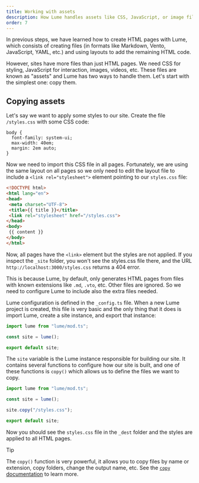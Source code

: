 ```yaml
---
title: Working with assets
description: How Lume handles assets like CSS, JavaScript, or image files.
order: 7
---
```


In previous steps, we have learned how to create HTML pages with Lume, which
consists of creating files (in formats like Markdown, Vento, JavaScript, YAML,
etc.) and using layouts to add the remaining HTML code.

However, sites have more files than just HTML pages. We need CSS for styling,
JavaScript for interaction, images, videos, etc. These files are known as
"assets" and Lume has two ways to handle them. Let's start with the simplest
one: copy them.

## Copying assets

Let's say we want to apply some styles to our site. Create the file
`/styles.css` with some CSS code:

<lume-code>

```css{title="styles.css"}
body {
  font-family: system-ui;
  max-width: 40em;
  margin: 2em auto;
}
```

</lume-code>

Now we need to import this CSS file in all pages. Fortunately, we are using the
same layout on all pages so we only need to edit the layout file to include a
`<link rel="stylesheet">` element pointing to our `styles.css` file:

<lume-code>

```html {title="_includes/layout.vto"}
<!DOCTYPE html>
<html lang="en">
<head>
 <meta charset="UTF-8">
 <title>{{ title }}</title>
 <link rel="stylesheet" href="/styles.css">
</head>
<body>
 {{ content }}
</body>
</html>
```

</lume-code>

Now, all pages have the `<link>` element but the styles are not applied. If you
inspect the `_site` folder, you won't see the styles.css file there, and the URL
`http://localhost:3000/styles.css` returns a 404 error.

This is because Lume, by default, only generates HTML pages from files with
known extensions like `.md`, `.vto`, etc. Other files are ignored. So we need to
configure Lume to include also the extra files needed.

Lume configuration is defined in the `_config.ts` file. When a new Lume project
is created, this file is very basic and the only thing that it does is import
Lume, create a site instance, and export that instance:

<lume-code>

```js {title="_config.ts"}
import lume from "lume/mod.ts";

const site = lume();

export default site;
```

</lume-code>

The `site` variable is the Lume instance responsible for building our site. It
contains several functions to configure how our site is built, and one of these
functions is `copy()` which allows us to define the files we want to copy.

<lume-code>

```js {title="_config.ts"}
import lume from "lume/mod.ts";

const site = lume();

site.copy("/styles.css");

export default site;
```

</lume-code>

Now you should see the `styles.css` file in the `_dest` folder and the styles
are applied to all HTML pages.

> [!tip]
>
> The `copy()` function is very powerful, it allows you to copy files by name or
> extension, copy folders, change the output name, etc. See the
> [`copy` documentation](../configuration/copy-static-files.md) to learn more.
